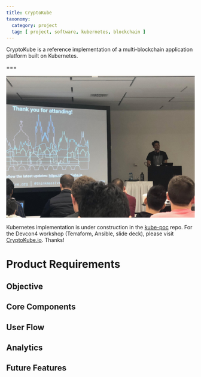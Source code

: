 ```yaml
---
title: CryptoKube
taxonomy:
  category: project
  tag: [ project, software, kubernetes, blockchain ]
---
```


CryptoKube is a reference implementation of a multi-blockchain application platform built on Kubernetes.

===

![](devcon4-workshop.jpg)

Kubernetes implementation is under construction in the [kube-poc](https://github.com/CryptoKube-io/kube-poc) repo. For the Devcon4 workshop (Terraform, Ansible, slide deck), please visit [CryptoKube.io](https://www.cryptokube.io). Thanks!

# Product Requirements

## Objective

## Core Components

## User Flow

## Analytics

## Future Features


